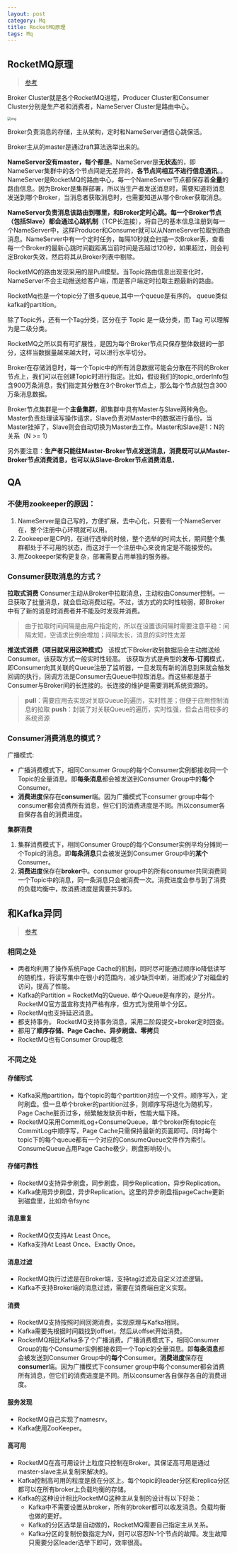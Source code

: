 ```yaml
---
layout: post
category: Mq
title: RocketMQ原理
tags: Mq
---
```


## RocketMQ原理

> [参考](https://www.modb.pro/db/72492)

Broker Cluster就是各个RocketMQ进程，Producer Cluster和Consumer Cluster分别是生产者和消费者，NameServer Cluster是路由中心。

<img src="https://cdn.jsdelivr.net/gh/mafulong/mdPic@vv3/v3/20211228135536.png" alt="img" style="zoom:50%;" />

Broker负责消息的存储，主从架构，定时和NameServer通信心跳保活。

Broker主从的master是通过raft算法选举出来的。



**NameServer没有master，每个都是**。NameServer是**无状态**的，即NameServer集群中的各个节点间是无差异的，**各节点间相互不进行信息通讯**。。NameServer是RocketMQ的路由中心，每一个NameServer节点都保存着**全量**的路由信息。因为Broker是集群部署，所以当生产者发送消息时，需要知道将消息发送到哪个Broker，当消息者获取消息时，也需要知道从哪个Broker获取消息。

**NameServer负责消息该路由到哪里，和Broker定时心跳。**每一个Broker节点（包括Slave）都会通过**心跳机制**（TCP长连接），将自己的基本信息注册到每一个NameServer中，这样Producer和Consumer就可以从NameServer拉取到路由消息。NameServer中有⼀个定时任务，每隔10秒就会扫描⼀次Broker表，查看每一个Broker的最新心跳时间戳距离当前时间是否超过120秒，如果超过，则会判定Broker失效，然后将其从Broker列表中剔除。

RocketMQ的路由发现采用的是Pull模型。当Topic路由信息出现变化时，NameServer不会主动推送给客户端，而是客户端定时拉取主题最新的路由。





RocketMq也是一个topic分了很多queue,其中一个queue是有序的。 queue类似kafka的partition。

除了Topic外，还有一个Tag分类，区分在于 Topic 是一级分类，而 Tag 可以理解为是二级分类。





RocketMQ之所以具有可扩展性，是因为每个Broker节点只保存整体数据的一部分，这样当数据量越来越大时，可以进行水平切分。

Broker在存储消息时，每一个Topic中的所有消息数据可能会分散在不同的Broker节点上，我们可以在创建Topic时进行指定。比如，假设我们的topic_orderInfo包含900万条消息，我们指定其分散在3个Broker节点上，那么每个节点就包含300万条消息数据。



Broker节点集群是一个**主备集群**，即集群中具有Master与Slave两种角色。Master负责处理读写操作请求，Slave负责对Master中的数据进行备份。当Master挂掉了，Slave则会自动切换为Master去工作。Master和Slave是1：N的关系（N >= 1）

另外要注意：**生产者只能往Master-Broker节点发送消息，消费既可以从Master-Broker节点消费消息，也可以从Slave-Broker节点消费消息**，



## QA

### **不使用zookeeper的原因：**

1. NameServer是自己写的，方便扩展，去中心化，只要有一个NameServer在，整个注册中心环境就可以用。
2. Zookeeper是CP的，在进行选举的时候，整个选举的时间太长，期间整个集群都处于不可用的状态，而这对于一个注册中心来说肯定是不能接受的。
3. 用Zookeeper架构更复杂，部署需要占用单独的服务器。



### Consumer获取消息的方式？

**拉取式消费**
Consumer主动从Broker中拉取消息，主动权由Consumer控制。一旦获取了批量消息，就会启动消费过程。不过，该方式的实时性较弱，即Broker中有了新的消息时消费者并不能及时发现并消费。

> 由于拉取时间间隔是由用户指定的，所以在设置该间隔时需要注意平稳：间隔太短，空请求比例会增加；间隔太长，消息的实时性太差

**推送式消费（项目就采用这种模式）**
该模式下Broker收到数据后会主动推送给Consumer。该获取方式一般实时性较高。
该获取方式是典型的**发布-订阅**模式，即Consumer向其关联的Queue注册了监听器，一旦发现有新的消息到来就会触发回调的执行，回调方法是Consumer去Queue中拉取消息。而这些都是基于Consumer与Broker间的长连接的。长连接的维护是需要消耗系统资源的。

> **pull**：需要应用去实现对关联Queue的遍历，实时性差；但便于应用控制消息的拉取 **push**：封装了对关联Queue的遍历，实时性强，但会占用较多的系统资源



### Consumer消费消息的模式？



广播模式: 

- 广播消费模式下，相同Consumer Group的每个Consumer实例都接收同一个Topic的全量消息。即**每条消息**都会被发送到Consumer Group中的**每个**Consumer。
- **消费进度**保存在**consumer**端。因为广播模式下consumer group中每个consumer都会消费所有消息，但它们的消费进度是不同。所以consumer各自保存各自的消费进度。



**集群消费**

1. 集群消费模式下，相同Consumer Group的每个Consumer实例平均分摊同一个Topic的消息。即**每条消息**只会被发送到Consumer Group中的**某个**Consumer。
2. **消费进度**保存在**broker**中。consumer group中的所有consumer共同消费同一个Topic中的消息，同一条消息只会被消费一次。消费进度会参与到了消费的负载均衡中，故消费进度是需要共享的。





## 和Kafka异同

> [参考](https://juejin.cn/post/6844903920058236936)

### 相同之处

- 两者均利用了操作系统Page Cache的机制，同时尽可能通过顺序io降低读写的随机性，将读写集中在很小的范围内，减少缺页中断，进而减少了对磁盘的访问，提高了性能。
- Kafka的Partition = RocketMq的Queue. 单个Queue是有序的，是分片。RocketMQ官方虽宣称支持严格有序，但方式为使用单个分区。
- RocketMq也支持延迟消息。
- 都支持事务。 RocketMQ支持事务消息，采用二阶段提交+broker定时回查。
- 都用了**顺序存储、Page Cache、异步刷盘、零拷贝**
- RocketMQ也有Consumer Group概念

### 不同之处

#### 存储形式

- Kafka采用partition，每个topic的每个partition对应一个文件。顺序写入，定时刷盘。但一旦单个broker的partition过多，则顺序写将退化为随机写，Page Cache脏页过多，频繁触发缺页中断，性能大幅下降。
- RocketMQ采用CommitLog+ConsumeQueue，单个broker所有topic在CommitLog中顺序写，Page Cache只需保持最新的页面即可。同时每个topic下的每个queue都有一个对应的ConsumeQueue文件作为索引。ConsumeQueue占用Page Cache极少，刷盘影响较小。

#### 存储可靠性

- RocketMQ支持异步刷盘，同步刷盘，同步Replication，异步Replication。
- Kafka使用异步刷盘，异步Replication。这里的异步刷盘指pageCache更新到磁盘里，比如命令fsync

#### 消息重复

- RocketMQ仅支持At Least Once。
- Kafka支持At Least Once、Exactly Once。

#### 消息过滤

- RocketMQ执行过滤是在Broker端，支持tag过滤及自定义过滤逻辑。
- Kafka不支持Broker端的消息过滤，需要在消费端自定义实现。

#### 消费

- RocketMQ支持按照时间回溯消费，实现原理与Kafka相同。
- Kafka需要先根据时间戳找到offset，然后从offset开始消费。
- RocketMQ相比Kafka多了个广播消费。广播消费模式下，相同Consumer Group的每个Consumer实例都接收同一个Topic的全量消息。即**每条消息**都会被发送到Consumer Group中的**每个**Consumer。**消费进度**保存在**consumer**端。因为广播模式下consumer group中每个consumer都会消费所有消息，但它们的消费进度是不同。所以consumer各自保存各自的消费进度。

#### 服务发现

- RocketMQ自己实现了namesrv。
- Kafka使用ZooKeeper。

#### 高可用

- RocketMQ在高可用设计上粒度只控制在Broker。其保证高可用是通过master-slave主从复制来解决的。
- Kafka控制高可用的粒度是放在分区上。每个topic的leader分区和replica分区都可以在所有broker上负载均衡的存储。
- Kafka的这种设计相比RocketMQ这种主从复制的设计有以下好处：
  - Kafka中不需要设置从broker，所有的broker都可以收发消息。负载均衡也做的更好。
  - Kafka的分区选举是自动做的，RocketMQ需要自己指定主从关系。
  - Kafka分区的复制份数指定为N，则可以容忍N-1个节点的故障。发生故障只需要分区leader选举下即可，效率很高。


